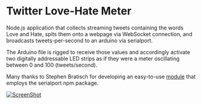 Twitter Love-Hate Meter
========================

Node.js application that collects streaming tweets containing the words Love and Hate, spits them onto a webpage via WebSocket connection, and broadcasts tweets-per-second to an arduino via serialport. 

The Arduino file is rigged to receive those values and accordingly activate two digitally addressable LED strips as if they were a meter oscillating between 0 and 100 (tweets/second).

Many thanks to Stephen Bratisch for developing an easy-to-use [module](https://github.com/braitsch/node-leds/blob/master/modules/serial_node.js) that employs the serialport npm package.

[![ScreenShot](http://www.miketeix.com/portfolio/img/loveHate_SS.jpg)](https://vimeo.com/77535786)
